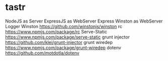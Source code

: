 # tastr

NodeJS as Server
ExpressJS as WebServer
Express Winston as WebServer Logger
Winston https://github.com/winstonjs/winston
rc https://www.npmjs.com/package/rc
Serve-Static https://www.npmjs.com/package/serve-static
grunt injector https://github.com/klei/grunt-injector
grunt wiredep https://www.npmjs.com/package/grunt-wiredep
dotenv https://github.com/motdotla/dotenv